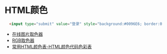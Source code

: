 <h1>HTML颜色</h1>

```html
  <input type="submit" value="登录" style="background:#0096E6; border:0px; color:#FFF7FB;"/>
```

* [在线图片取色器](http://www.jiniannet.com/page/allcolor)
* [RGB取色器](http://xiaohudie.net/RGB.html)
* [常用HTML颜色表-HTML颜色代码色彩表](http://www.divcss5.com/html/h636.shtml)
